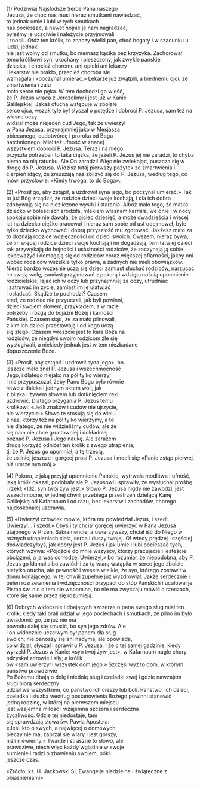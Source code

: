 
\(1\) Podziwiaj Najsłodsze Serce Pana naszego     
Jezusa, że choć nas musi nieraz smutkami nawiedzać,     
to jednak umie i lubi w tych smutkach   
nas pocieszać, a nawet hojnie je nam nagradzać,      
byleśmy je uczciwie i należycie przyjmowali   
i znosili. Otóż ten królik, to znaczy wielki
pan, choć bogaty i w szacunku u ludzi, jednak    
nie jest wolny od smutku, bo niemasz kącika 
bez krzyżyka. Zachorował temu królikowi syn, 
ukochany i pieszczony, jak zwykle pańskie        
dziecko, i chociaż choremu ani opieki ani lekarzy  
i lekarstw nie brakło, przecież choroba się  
wzmagała i «poczynał umierać.» Lekarze już 
zwątpili, a biednemu ojcu ze zmartwienia i żalu  
mało serce nie pęka. W tem dochodzi go wieść,  
że P. Jezus wraca z Jerozolimy i jest już w Kanie  
Galilejskiej. Jakaś otucha wstępuje w zbolałe   
serce ojca, wszak tyle był słyszał o potędze
i dobroci P. Jezusa, sam też na własne oczy      
widział może niejeden cud Jego, tak że uwierzył    
w Pana Jezusa, przynajmniej jako w Mesjasza      
obiecanego, cudotwórcę i proroka od Boga    
natchnionego. Miał też ufność w znanej         
wszystkiem dobroci P. Jezusa. Teraz i na niego    
przyszła potrzeba i to taka ciężka, że jeżeli P. Jezus jej nie zaradzi, to chyba niema na 
nią ratunku. Ale On zaradzi! Więc nie zwlekając, 
puszcza się w drogę do P. Jezusa. Widzisz 
tutaj pierwszy pożytek ze zmartwienia 
i cierpień idący, że zmuszają nas zbliżyć się do
P. Jezusa, według tego, co mówi przysłowie: 
«Kiedy trwoga, to do Boga».

\(2\) «Prosił go, aby zstąpił, a uzdrowił syna jego,
bo poczynał umierać.» Tak to już Bóg zrządził, 
że rodzice dzieci swoje kochają, i dla ich dobra 
zdobywają się na niezliczone wysiłki i starania. 
Alboż mało tego, że matka dziecko w boleściach 
zrodziła, mlekiem własnem karmiła, 
we dnie i w nocy spokoju sobie nie dawała, że 
ojciec dziesięć, a może dwadzieścia i więcej lat 
na dziecko ciężko pracował i nieraz sam sobie 
od ust odejmował, byle tylko dziecko wychować
i dobrą przyszłość mu zgotować. Jakżesz 
mało za to doznają rodzice wdzięczności od 
dzieci swoich. Owszem, nieraz bywa, że im więcej 
rodzice dzieci swoje kochają i im dogadzają, 
tem łatwiej dzieci tak przywykają do hojności 
i usłużności rodziców, że zaczynają ją sobie 
lekceważyć i domagają się od rodziców coraz 
większej ofiarności, jakby oni wobec rodziców 
wszelkie tylko prawa, a żadnych nie mieli 
obowiązków. Nieraz bardzo wcześnie uczą się 
dzieci zamiast słuchać rodziców, narzucać im 
swoją wolę, zamiast przyjmować z pokorą 
i wdzięcznością upomnienie rodzicielskie, łajać ich w oczy lub przynajmniej za oczy, utrudniać          
i zatruwać im życie, zamiast im je ułatwiać       
i osładzać. Skądże to pochodzi? Czasem        
stąd, że rodzice nie przyuczali, jak byli powinni,    
dzieci swojem słowem, przykładem, a w razie       
potrzeby i rózgą do bojaźni Bożej i karności    
Pańskiej. Czasem stąd, że za mało pilnowali,        
z kim ich dzieci przestawają i od kogo uczą         
się złego. Czasem wreszcie jest to kara Boża na     
rodziców, że niegdyś swoim rodzicom źle się         
wysługiwali, a niekiedy jednak jest w tem niezbadane      
dopuszczenie Boże.                          

\(3\) «Prosił, aby zstąpił i uzdrowił syna jego», bo   
jeszcze mało znał P. Jezusa i wszechmocność         
Jego, i dlatego niejako na pół tylko wierzył        
i nie przypuszczał, żeby Panu Bogu było równie        
łatwo z daleka i jednym aktem woli, jak        
z blizka i żywem słowem lub dotknięciem ręki        
uzdrowić. Dlatego przygania P. Jezus temu           
królikowi: «Jeśli znaków i cudów nie ujrzycie,       
nie wierzycie.» Słowa te stosują się do wielu        
z nas, którzy też na pół tylko wierzymy, a to        
nie dlatego, że nie widzieliśmy cudów, ale że       
się nam nie chce gruntowniej i dokładniej       
poznać P. Jezusa i Jego naukę. Ale zarazem        
drugą korzyść odniósł ten królik z swego utrapienia,       
tj. że P. Jezus go upomniał; a tę trzecią,    
że usilniej jeszcze i goręcej prosi P. Jezusa i 
modli się: «Panie zstąp pierwej, niż umrze syn mój.»    

\(4\) Pokora, z jaką przyjął upomnienie Pańskie, wytrwała modlitwa i ufność, jaką królik 
okazał, podobały się P. Jezusowi i sprawiły, że 
wysłuchał prośbę i rzekł: «Idź, syn twój żyw 
jest.» Słowo P. Jezusa nigdy nie zawodzi, jest 
wszechmocne, w jednej chwili przebiega przestrzeń 
dzielącą Kanę Galilejską od Kafarnaum 
i od razu, bez lekarstw i zachodów, chorego 
najdoskonalej uzdrawia.

\(5\) «Uwierzył człowiek mowie, która mu powiedział 
Jezus, i szedł. Uwierzył... i szedł.» Obyś 
i ty chciał goręcej uwierzyć w Pana Jezusa 
utajonego w Przen. Sakramencie, a uwierzywszy, 
chciał iść do Niego w różnych utrapieniach 
ciała, serca i duszy twojej. O! wtedy prędzej 
i częściej doświadczyłbyś, jak dobry jest P. Jezus 
i jak umie i lubi pocieszać tych, których 
wzywa: «Pójdźcie do mnie wszyscy, którzy pracujecie 
i jesteście obciążeni, a ja was ochłodzę. 
Uwierzył,» bo rozumiał, że niepodobna, aby 
P. Jezus go kłamał albo zawiódł i za tą wiarą 
wstąpiła w serce jego zbolałe nietylko otucha, 
ale pewność i wesele wielkie, że syn, którego
zostawił w domu konającego, w tej chwili zupełnie 
już wyzdrowiał. Jakże serdecznie i pełen 
rozrzewnienia i wdzięczności przypadł do stóp 
Pańskich i ucałował je. Pismo św. nic o tem nie 
wspomina, bo nie ma zwyczaju mówić o rzeczach, 
które się same przez się rozumieją.

\(6\) Dobrych widocznie i dbających szczerze 
o pana swego sług miał ten królik, kiedy taki brali udział w jego pociechach i smutkach, że 
pilno im było uwiadomić go, że już nie ma    
powodu dalej się smucić, bo syn jego zdrów. Ale    
i on widocznie uczciwym był panem dla sług        
swoich; nie panoszy się ani nadyma, ale opowiada,     
co widział, słyszał i sprawił u P. Jezusa, 
i że o tej samej gadzinie, kiedy wyrzekł P. Jezus 
w Kanie: «syn twój żyw jest», w Kafarnaum 
nagle chory odzyskał zdrowie i siły; a królik     
ów «sam uwierzył i wszystek dom jego.» Szczęśliwyż 
to dom, w którym państwo prawdziwie           
Po Bożemu dbają o dolę i niedolę sług i czeladki 
swej i gdzie nawzajem sługi biorą serdeczny       
udział we wszystkiem, co państwo ich cieszy 
lub boli. Państwo, ich dzieci, czeladka i służba 
wedłtug postanowienia Bożego powinni stanowić     
jedną rodzinę, w której na pierwszem miejscu      
jest wzajemna miłość i wzajemna szczera i serdeczna    
życzliwość. Gdzie tej niedostaje, tam      
się sprawdzają słowa św. Pawła Apostoła:          
«Jeśli kto o swych, a najwięcej o domowych,        
pieczy nie ma, zaprzał się wiary i jest gorszy,  
niźli niewierny.» Twarde i straszne to słowo, ale  
prawdziwe, niech więc każdy wglądnie w swoje       
sumienie i radzi o zbawieniu swojem, póki     
jeszcze czas.                                    

«Źródło: ks. H. Jackowski SI, Ewangelje niedzielne i świąteczne z objaśnieniami»


